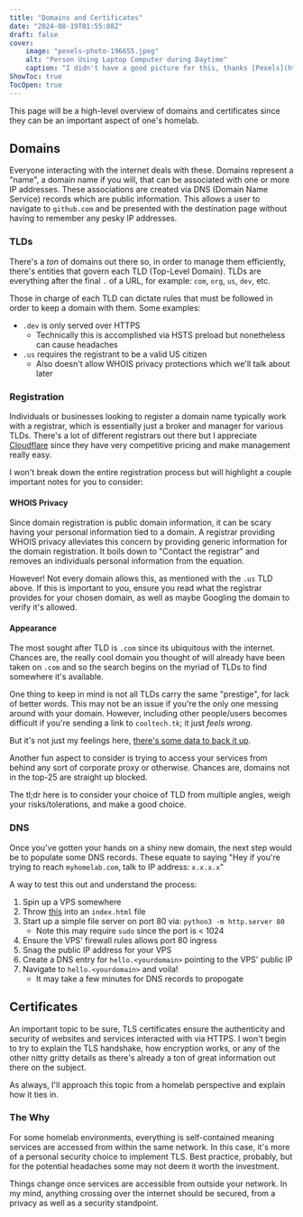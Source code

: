```yaml
---
title: "Domains and Certificates"
date: "2024-08-19T01:55:08Z"
draft: false
cover:
    image: "pexels-photo-196655.jpeg"
    alt: "Person Using Laptop Computer during Daytime"
    caption: "I didn't have a good picture for this, thanks [Pexels](https://www.pexels.com/)!"
ShowToc: true
TocOpen: true
---
```


This page will be a high-level overview of domains and certificates since they can be an important aspect of one's homelab.

## Domains

Everyone interacting with the internet deals with these. Domains represent a "name", a domain name if you will, that can be associated with one or more IP addresses. These associations are created via DNS (Domain Name Service) records which are public information. This allows a user to navigate to `github.com` and be presented with the destination page without having to remember any pesky IP addresses.

### TLDs

There's a *ton* of domains out there so, in order to manage them efficiently, there's entities that govern each TLD (Top-Level Domain). TLDs are everything after the final `.` of a URL, for example: `com`, `org`, `us`, `dev`, etc.

Those in charge of each TLD can dictate rules that must be followed in order to keep a domain with them. Some examples:

- `.dev` is only served over HTTPS
  - Technically this is accomplished via HSTS preload but nonetheless can cause headaches
- `.us` requires the registrant to be a valid US citizen
  - Also doesn't allow WHOIS privacy protections which we'll talk about later

### Registration

Individuals or businesses looking to register a domain name typically work with a registrar, which is essentially just a broker and manager for various TLDs. There's a lot of different registrars out there but I appreciate [Cloudflare](https://www.cloudflare.com/products/registrar/) since they have very competitive pricing and make management really easy.

I won't break down the entire registration process but will highlight a couple important notes for you to consider:

#### WHOIS Privacy

Since domain registration is public domain information, it can be scary having your personal information tied to a domain. A registrar providing WHOIS privacy alleviates this concern by providing generic information for the domain registration. It boils down to "Contact the registrar" and removes an individuals personal information from the equation.

However! Not every domain allows this, as mentioned with the `.us` TLD above. If this is important to you, ensure you read what the registrar provides for your chosen domain, as well as maybe Googling the domain to verify it's allowed.

#### Appearance

The most sought after TLD is `.com` since its ubiquitous with the internet. Chances are, the really cool domain you thought of will already have been taken on `.com` and so the search begins on the myriad of TLDs to find somewhere it's available.

One thing to keep in mind is not all TLDs carry the same "prestige", for lack of better words. This may not be an issue if you're the only one messing around with your domain. However, including other people/users becomes difficult if you're sending a link to `cooltech.tk`; it just *feels wrong*.

But it's not just my feelings here, [there's some data to back it up](https://www.cybercrimeinfocenter.org/top-20-tlds-by-malicious-phishing-domains).

Another fun aspect to consider is trying to access your services from behind any sort of corporate proxy or otherwise. Chances are, domains not in the top-25 are straight up blocked.

The tl;dr here is to consider your choice of TLD from multiple angles, weigh your risks/tolerations, and make a good choice.

### DNS

Once you've gotten your hands on a shiny new domain, the next step would be to populate some DNS records. These equate to saying "Hey if you're trying to reach `myhomelab.com`, talk to IP address: `x.x.x.x`"

A way to test this out and understand the process:
1. Spin up a VPS somewhere
1. Throw [this](https://gist.github.com/chrisvfritz/bc010e6ed25b802da7eb) into an `index.html` file
1. Start up a simple file server on port 80 via: `python3 -m http.server 80`
    - Note this may require `sudo` since the port is < 1024
1. Ensure the VPS' firewall rules allows port 80 ingress
1. Snag the public IP address for your VPS
1. Create a DNS entry for `hello.<yourdomain>` pointing to the VPS' public IP
1. Navigate to `hello.<yourdomain>` and voila!
    - It may take a few minutes for DNS records to propogate

## Certificates

An important topic to be sure, TLS certificates ensure the authenticity and security of websites and services interacted with via HTTPS. I won't begin to try to explain the TLS handshake, how encryption works, or any of the other nitty gritty details as there's already a ton of great information out there on the subject.

As always, I'll approach this topic from a homelab perspective and explain how it ties in.

### The Why

For some homelab environments, everything is self-contained meaning services are accessed from within the same network. In this case, it's more of a personal security choice to implement TLS. Best practice, probably, but for the potential headaches some may not deem it worth the investment.

Things change once services are accessible from outside your network. In my mind, anything crossing over the internet should be secured, from a privacy as well as a security standpoint.

<!-- Uncomment below once the secure-access post is finished -->

<!-- ### The How

There's various methods to secure services as well as specific configuration required per-service. Due to this, it's hard to provide a one-size-fits-all guide. I recommend reading the [Secure Access]( {{< ref "posts/secure-access" >}} ) post to get some ideas that may fit your requirements. -->
